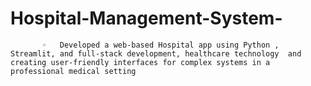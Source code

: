 # Hospital-Management-System-
           ◦   Developed a web-based Hospital app using Python , Streamlit, and full-stack development, healthcare technology  and creating user-friendly interfaces for complex systems in a professional medical setting   
